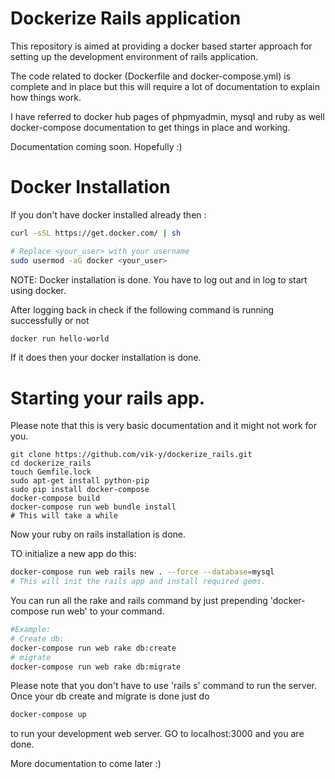 # Dockerize Rails application

This repository is aimed at providing a docker based starter approach for setting up the development environment of rails application. 

The code related to docker (Dockerfile and docker-compose.yml) is complete and in place but this will require a lot of documentation to explain how things work. 

I have referred to docker hub pages of phpmyadmin, mysql and ruby as well docker-compose documentation to get things in place and working. 

Documentation coming soon. Hopefully :) 

# Docker Installation 

If you don't have docker installed already then :

```sh
curl -sSL https://get.docker.com/ | sh

# Replace <your_user> with your username 
sudo usermod -aG docker <your_user>
```
NOTE: Docker installation is done. You have to log out and in log to start using docker. 

After logging back in check if the following command is running successfully or not
```sh
docker run hello-world
```
If it does then your docker installation is done. 

# Starting your rails app. 

Please note that this is very basic documentation and it might not work for you.
```
git clone https://github.com/vik-y/dockerize_rails.git
cd dockerize_rails
touch Gemfile.lock
sudo apt-get install python-pip
sudo pip install docker-compose
docker-compose build
docker-compose run web bundle install
# This will take a while
```

Now your ruby on rails installation is done. 

TO initialize a new app do this: 
```sh
docker-compose run web rails new . --force --database=mysql
# This will init the rails app and install required gems.
```
You can run all the rake and rails command by just prepending 'docker-compose run web' to your command.
```sh
#Example:
# Create db: 
docker-compose run web rake db:create
# migrate
docker-compose run web rake db:migrate
```
Please note that you don't have to use 'rails s' command to run the server. Once your db create and migrate is done just do
```sh
docker-compose up 
```
to run your development web server. GO to localhost:3000 and you are done. 


More documentation to come later :)     
